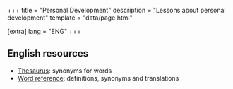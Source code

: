 +++
title = "Personal Development"
description = "Lessons about personal development"
template = "data/page.html"

[extra]
lang = "ENG"
+++

## English resources

* [Thesaurus](https://www.thesaurus.com/): synonyms for words
* [Word reference](https://www.wordreference.com): definitions, synonyms and translations
